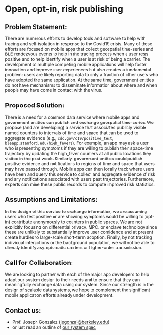 # Open, opt-in, risk publishing

## Problem Statement:
There are numerous efforts to develop tools and software to help with tracing and self-isolation in response to the Covid19 crisis.  Many of these efforts are focused on mobile apps that collect geospatial time-series and BLE rendezvous events to help in the tracing process when a user tests positive and to help identify when a user is at risk of being a carrier.  The development of multiple competing mobile applications will help foster innovation and improve user experiences but also creates a fundamental problem: users are likely reporting data to only a fraction of other users who have adopted the same application.  At the same time, government entities do not have mechanisms to disseminate information about where and when people may have come in contact with the virus.

## Proposed Solution:
There is a need for a common data service where mobile apps and government entities can publish and exchange geospatial time-series.  We propose (and are developing) a service that associates publicly visible named counters to intervals of time and space that can be used to aggregate evidence (e.g., `cdc.gov/c19/positive_test`, `bleapp.stanford.edu/high_fevers`).  For example, an app may ask a user who is presenting symptoms if they are willing to publish their space-time trajectory by updating the high_fever counters at all public locations they visited in the past week.  Similarly, government entities could publish positive evidence and notifications to regions of time and space that users may have passed through.  Mobile apps can then locally track where users have been and query this service to collect and aggregate evidence of risk and any notifications associated with users past trajectories. Furthermore, experts can mine these public records to compute improved risk statistics.

## Assumptions and Limitations:
In the design of this service to exchange information, we are assuming users who test positive or are showing symptoms would be willing to (opt-in) contribute anonymously to counters in public spaces.  We are not explicitly focusing on differential privacy, MPC, or enclave technology since these are unlikely to substantially improve user confidence and at present create hurdles to large-scale short-term adoption.   Finally, by not tracking individual interactions or the background population, we will not be able to directly identify asymptomatic carriers or higher-order transmission.  

## Call for Collaboration:
We are looking to partner with each of the major app developers to help adapt our system design to their needs and to ensure that they can meaningfully exchange data using our system.  Since our strength is in the design of scalable data systems, we hope to complement the significant mobile application efforts already under development.  

## Contact us:
- Prof. Joseph Gonzalez (jegonzal@berkeley.edu)
- or just read an outline of [our system spec](docs/DESIGN.md)
